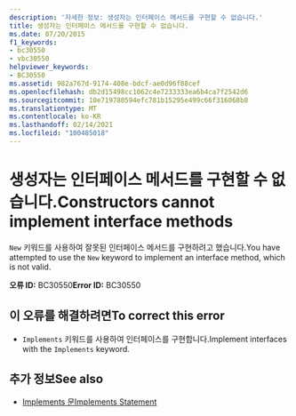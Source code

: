 ```yaml
---
description: '자세한 정보: 생성자는 인터페이스 메서드를 구현할 수 없습니다.'
title: 생성자는 인터페이스 메서드를 구현할 수 없습니다.
ms.date: 07/20/2015
f1_keywords:
- bc30550
- vbc30550
helpviewer_keywords:
- BC30550
ms.assetid: 982a767d-9174-408e-bdcf-ae0d96f88cef
ms.openlocfilehash: db2d15498cc1062c4e7233333ea6b4ca7f2542d6
ms.sourcegitcommit: 10e719780594efc781b15295e499c66f316068b8
ms.translationtype: MT
ms.contentlocale: ko-KR
ms.lasthandoff: 02/14/2021
ms.locfileid: "100485018"
---
```

# <a name="constructors-cannot-implement-interface-methods"></a><span data-ttu-id="740d6-103">생성자는 인터페이스 메서드를 구현할 수 없습니다.</span><span class="sxs-lookup"><span data-stu-id="740d6-103">Constructors cannot implement interface methods</span></span>

<span data-ttu-id="740d6-104">`New` 키워드를 사용하여 잘못된 인터페이스 메서드를 구현하려고 했습니다.</span><span class="sxs-lookup"><span data-stu-id="740d6-104">You have attempted to use the `New` keyword to implement an interface method, which is not valid.</span></span>  
  
 <span data-ttu-id="740d6-105">**오류 ID:** BC30550</span><span class="sxs-lookup"><span data-stu-id="740d6-105">**Error ID:** BC30550</span></span>  
  
## <a name="to-correct-this-error"></a><span data-ttu-id="740d6-106">이 오류를 해결하려면</span><span class="sxs-lookup"><span data-stu-id="740d6-106">To correct this error</span></span>  
  
- <span data-ttu-id="740d6-107">`Implements` 키워드를 사용하여 인터페이스를 구현합니다.</span><span class="sxs-lookup"><span data-stu-id="740d6-107">Implement interfaces with the `Implements` keyword.</span></span>  
  
## <a name="see-also"></a><span data-ttu-id="740d6-108">추가 정보</span><span class="sxs-lookup"><span data-stu-id="740d6-108">See also</span></span>

- [<span data-ttu-id="740d6-109">Implements 문</span><span class="sxs-lookup"><span data-stu-id="740d6-109">Implements Statement</span></span>](../language-reference/statements/implements-statement.md)
